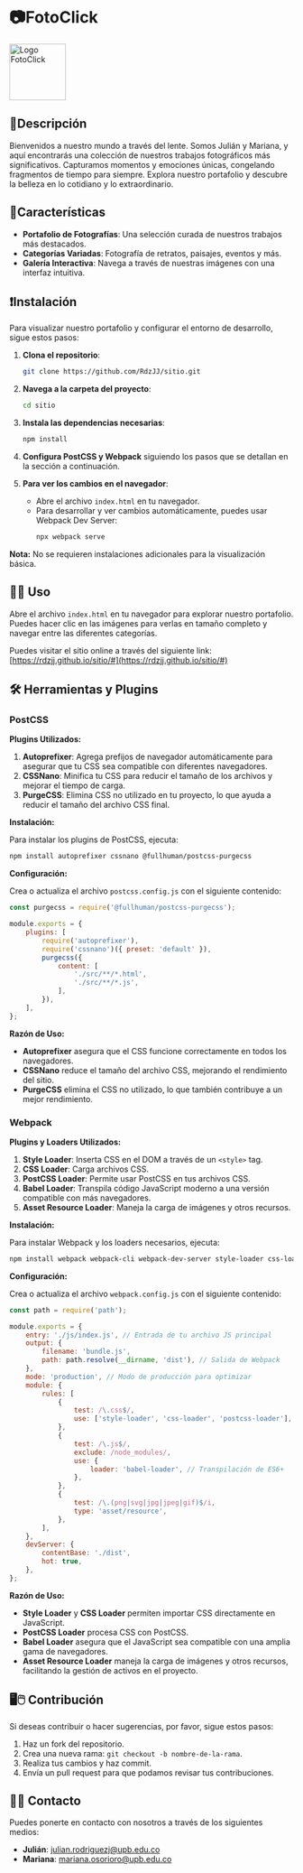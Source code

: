 # 📷FotoClick
<img src="imagenes/logo1.jpg" alt="Logo FotoClick" width="100px">

## 📎Descripción
Bienvenidos a nuestro mundo a través del lente. Somos Julián y Mariana, y aquí encontrarás una colección de nuestros trabajos fotográficos más significativos. Capturamos momentos y emociones únicas, congelando fragmentos de tiempo para siempre. Explora nuestro portafolio y descubre la belleza en lo cotidiano y lo extraordinario.

## 🧏Características

- **Portafolio de Fotografías**: Una selección curada de nuestros trabajos más destacados.
- **Categorías Variadas**: Fotografía de retratos, paisajes, eventos y más.
- **Galería Interactiva**: Navega a través de nuestras imágenes con una interfaz intuitiva.

## ❗Instalación

Para visualizar nuestro portafolio y configurar el entorno de desarrollo, sigue estos pasos:

1. **Clona el repositorio**:
   ```bash
   git clone https://github.com/RdzJJ/sitio.git
   ```

2. **Navega a la carpeta del proyecto**:
   ```bash
   cd sitio
   ```

3. **Instala las dependencias necesarias**:
   ```bash
   npm install
   ```

4. **Configura PostCSS y Webpack** siguiendo los pasos que se detallan en la sección a continuación.

5. **Para ver los cambios en el navegador**:
   - Abre el archivo `index.html` en tu navegador.
   - Para desarrollar y ver cambios automáticamente, puedes usar Webpack Dev Server:
     ```bash
     npx webpack serve
     ```

**Nota:** No se requieren instalaciones adicionales para la visualización básica.

## 🧠😎 Uso

Abre el archivo `index.html` en tu navegador para explorar nuestro portafolio. Puedes hacer clic en las imágenes para verlas en tamaño completo y navegar entre las diferentes categorías.

Puedes visitar el sitio online a través del siguiente link: [https://rdzjj.github.io/sitio/#](https://rdzjj.github.io/sitio/#)

## 🛠️ Herramientas y Plugins

### PostCSS

**Plugins Utilizados:**

1. **Autoprefixer**: Agrega prefijos de navegador automáticamente para asegurar que tu CSS sea compatible con diferentes navegadores.
2. **CSSNano**: Minifica tu CSS para reducir el tamaño de los archivos y mejorar el tiempo de carga.
3. **PurgeCSS**: Elimina CSS no utilizado en tu proyecto, lo que ayuda a reducir el tamaño del archivo CSS final.

**Instalación:**

Para instalar los plugins de PostCSS, ejecuta:
```bash
npm install autoprefixer cssnano @fullhuman/postcss-purgecss
```

**Configuración:**

Crea o actualiza el archivo `postcss.config.js` con el siguiente contenido:

```javascript
const purgecss = require('@fullhuman/postcss-purgecss');

module.exports = {
    plugins: [
        require('autoprefixer'),
        require('cssnano')({ preset: 'default' }),
        purgecss({
            content: [
                './src/**/*.html',
                './src/**/*.js',
            ],
        }),
    ],
};
```

**Razón de Uso:**

- **Autoprefixer** asegura que el CSS funcione correctamente en todos los navegadores.
- **CSSNano** reduce el tamaño del archivo CSS, mejorando el rendimiento del sitio.
- **PurgeCSS** elimina el CSS no utilizado, lo que también contribuye a un mejor rendimiento.

### Webpack

**Plugins y Loaders Utilizados:**

1. **Style Loader**: Inserta CSS en el DOM a través de un `<style>` tag.
2. **CSS Loader**: Carga archivos CSS.
3. **PostCSS Loader**: Permite usar PostCSS en tus archivos CSS.
4. **Babel Loader**: Transpila código JavaScript moderno a una versión compatible con más navegadores.
5. **Asset Resource Loader**: Maneja la carga de imágenes y otros recursos.

**Instalación:**

Para instalar Webpack y los loaders necesarios, ejecuta:
```bash
npm install webpack webpack-cli webpack-dev-server style-loader css-loader postcss-loader babel-loader @babel/core @babel/preset-env asset/resource
```

**Configuración:**

Crea o actualiza el archivo `webpack.config.js` con el siguiente contenido:

```javascript
const path = require('path');

module.exports = {
    entry: './js/index.js', // Entrada de tu archivo JS principal
    output: {
        filename: 'bundle.js',
        path: path.resolve(__dirname, 'dist'), // Salida de Webpack
    },
    mode: 'production', // Modo de producción para optimizar
    module: {
        rules: [
            {
                test: /\.css$/,
                use: ['style-loader', 'css-loader', 'postcss-loader'],
            },
            {
                test: /\.js$/,
                exclude: /node_modules/,
                use: {
                    loader: 'babel-loader', // Transpilación de ES6+
                },
            },
            {
                test: /\.(png|svg|jpg|jpeg|gif)$/i,
                type: 'asset/resource',
            },
        ],
    },
    devServer: {
        contentBase: './dist',
        hot: true,
    },
};
```

**Razón de Uso:**

- **Style Loader** y **CSS Loader** permiten importar CSS directamente en JavaScript.
- **PostCSS Loader** procesa CSS con PostCSS.
- **Babel Loader** asegura que el JavaScript sea compatible con una amplia gama de navegadores.
- **Asset Resource Loader** maneja la carga de imágenes y otros recursos, facilitando la gestión de activos en el proyecto.

## 🖥️🖱️ Contribución

Si deseas contribuir o hacer sugerencias, por favor, sigue estos pasos:

1. Haz un fork del repositorio.
2. Crea una nueva rama: `git checkout -b nombre-de-la-rama`.
3. Realiza tus cambios y haz commit.
4. Envía un pull request para que podamos revisar tus contribuciones.

## 🤳📲 Contacto

Puedes ponerte en contacto con nosotros a través de los siguientes medios:

- **Julián**: [julian.rodriguezj@upb.edu.co](mailto:julian.rodriguezj@upb.edu.co)
- **Mariana**: [mariana.osorioro@upb.edu.co](mailto:mariana.osorioro@upb.edu.co)